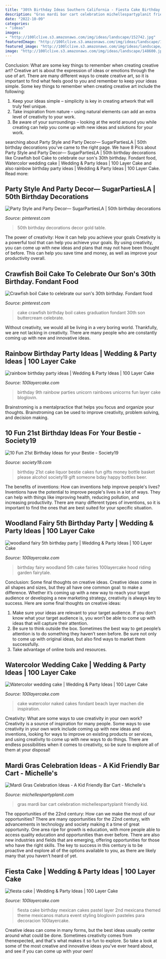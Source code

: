 ```yaml
---
title: "30th Birthday Ideas Southern California - Fiesta Cake Birthday Mexican Cakes Pastel Layer 2nd Mexicana Themed Theme Mexicanos Matura Event Styling Bloglovin Pasteles Para Decoracion 100layercake"
description: "Gras mardi bar cart celebration michellespartyplanit friendly kid"
date: "2022-10-09"
categories:
- "ideas"
images:
- "http://100lclive.s3.amazonaws.com/img/ideas/landscape/152742.jpg"
featuredImage: "http://100lclive.s3.amazonaws.com/img/ideas/landscape/152742.jpg"
featured_image: "http://100lclive.s3.amazonaws.com/img/ideas/landscape/148600.jpg"
image: "http://100lclive.s3.amazonaws.com/img/ideas/landscape/148600.jpg"
---
```



Conclusion: What are some key things to remember when creating creative art?
Creative art is about the expression of ideas or emotions through the use of art. There are many different ways to create creative art, so it is important to find what feels good to you and remember to keep your ideas simple. Some key things to remember when creating creative art include the following:
1. Keep your ideas simple – simplicity is key in creating artwork that will truly feel unique.
2. Take inspiration from nature – using natural elements can add an extra level of creativity to your work.
3. Be aware of your surroundings – looking at the world around you while creating can help you come up with new ideas and solutions for your work.

	

		
searching about Party Style and Party Decor— SugarPartiesLA | 50th birthday decorations you've came to the right page. We have 8 Pics about Party Style and Party Decor— SugarPartiesLA | 50th birthday decorations like Crawfish boil Cake to celebrate our son&#039;s 30th birthday. Fondant food, Watercolor wedding cake | Wedding &amp; Party Ideas | 100 Layer Cake and also rainbow birthday party ideas | Wedding &amp; Party Ideas | 100 Layer Cake. Read more:
		
    
## Party Style And Party Decor— SugarPartiesLA | 50th Birthday Decorations

<img loading=lazy src="https://i.pinimg.com/736x/eb/1a/f0/eb1af0ffe67f2e94229c3253c2525d59.jpg" onerror="this.onerror=null;this.src='https://tse1.mm.bing.net/th?id=OIP.CwILgE1C_z8y1JtW_-NbrwHaLH&amp;pid=15.1';" alt="Party Style and Party Decor— SugarPartiesLA | 50th birthday decorations">

_Source: pinterest.com_

>50th birthday decorations decor gold table. 

	

The power of creativity: How it can help you achieve your goals
Creativity is a powerful tool that can help you achieve your goals. By using creativity, you can come up with new ideas and plans that may not have been thought of before. This can help you save time and money, as well as improve your productivity overall.

    
## Crawfish Boil Cake To Celebrate Our Son&#039;s 30th Birthday. Fondant Food

<img loading=lazy src="https://i.pinimg.com/736x/e9/10/c6/e910c6b7218c14bcbf229fcb16dd0cfd.jpg" onerror="this.onerror=null;this.src='https://tse4.mm.bing.net/th?id=OIP.wd44qdoAhLzXxwasdi05jgHaJ3&amp;pid=15.1';" alt="Crawfish boil Cake to celebrate our son&#039;s 30th birthday. Fondant food">

_Source: pinterest.com_

>cake crawfish birthday boil cakes graduation fondant 30th son buttercream celebrate. 

	

Without creativity, we would all be living in a very boring world. Thankfully, we are not lacking in creativity. There are many people who are constantly coming up with new and innovative ideas.

    
## Rainbow Birthday Party Ideas | Wedding &amp; Party Ideas | 100 Layer Cake

<img loading=lazy src="http://100lclive.s3.amazonaws.com/img/ideas/landscape/164895.jpg" onerror="this.onerror=null;this.src='https://tse1.mm.bing.net/th?id=OIP.LQKDEvaj6oJQ63z0COGrcQHaLM&amp;pid=15.1';" alt="rainbow birthday party ideas | Wedding &amp; Party Ideas | 100 Layer Cake">

_Source: 100layercake.com_

>birthday 9th rainbow parties unicorn rainbows unicorns fun layer cake bloglovin. 

	

Brainstroming is a mentalpractice that helps you focus and organize your thoughts. Brainstroming can be used to improve creativity, problem solving, and decision making.

    
## 10 Fun 21st Birthday Ideas For Your Bestie - Society19

<img loading=lazy src="https://www.society19.com/wp-content/uploads/2015/03/cake1.jpg" onerror="this.onerror=null;this.src='https://tse3.mm.bing.net/th?id=OIP.LaCaBG9jJs4NNxW9qFADHgHaJ4&amp;pid=15.1';" alt="10 Fun 21st Birthday Ideas for your Bestie - Society19">

_Source: society19.com_

>birthday 21st cake liquor bestie cakes fun gifts money bottle basket please alcohol society19 gift someone bday happy bottles beer. 

	

The benefits of inventions: How can inventions help improve people's lives?
Inventions have the potential to improve people's lives in a lot of ways. They can help with things like improving health, reducing pollution, and increasing productivity. There are many different types of inventions, so it is important to find the ones that are best suited for your specific situation.

    
## Woodland Fairy 5th Birthday Party | Wedding &amp; Party Ideas | 100 Layer Cake

<img loading=lazy src="http://100lclive.s3.amazonaws.com/img/ideas/landscape/152742.jpg" onerror="this.onerror=null;this.src='https://tse1.mm.bing.net/th?id=OIP.t27vnZkz3XWehVl382X8VwHaK9&amp;pid=15.1';" alt="woodland fairy 5th birthday party | Wedding &amp; Party Ideas | 100 Layer Cake">

_Source: 100layercake.com_

>birthday fairy woodland 5th cake fairies 100layercake hood riding garden fairytale. 

	

Conclusion: Some final thoughts on creative ideas.
Creative ideas come in all shapes and sizes, but they all have one common goal: to make a difference. Whether it’s coming up with a new way to reach your target audience or developing a new marketing strategy, creativity is always key to success. Here are some final thoughts on creative ideas: 
1. Make sure your ideas are relevant to your target audience. If you don’t know what your target audience is, you won’t be able to come up with ideas that will capture their attention. 
2. Be sure to think outside the box. Sometimes the best way to get people’s attention is to do something they haven’t seen before. Be sure not only to come up with original ideas, but also find ways to market them successfully. 
3. Take advantage of online tools and resources.

    
## Watercolor Wedding Cake | Wedding &amp; Party Ideas | 100 Layer Cake

<img loading=lazy src="http://100lclive.s3.amazonaws.com/img/ideas/landscape/148600.jpg" onerror="this.onerror=null;this.src='https://tse2.mm.bing.net/th?id=OIP.4kDRN20uqUMFzQ-RpoZL4wHaJ4&amp;pid=15.1';" alt="Watercolor wedding cake | Wedding &amp; Party Ideas | 100 Layer Cake">

_Source: 100layercake.com_

>cake watercolor naked cakes fondant beach layer machen die inspiration. 

	

Creativity: What are some ways to use creativity in your own work?
Creativity is a source of inspiration for many people. Some ways to use creativity in your own work include coming up with new ideas and inventions, looking for ways to improve on existing products or services, and using creativity to come up with new ways to do things. There are endless possibilities when it comes to creativity, so be sure to explore all of them at your disposal!

    
## Mardi Gras Celebration Ideas - A Kid Friendly Bar Cart - Michelle&#039;s

<img loading=lazy src="https://i2.wp.com/michellespartyplanit.com/wp-content/uploads/2017/02/Mardi-Gras-Party.png?fit=800%2C1200&amp;ssl=1" onerror="this.onerror=null;this.src='https://tse2.mm.bing.net/th?id=OIP.ReMOu22ScmdTrOGrXf7fOgHaLH&amp;pid=15.1';" alt="Mardi Gras Celebration Ideas - A Kid Friendly Bar Cart - Michelle&#039;s">

_Source: michellespartyplanit.com_

>gras mardi bar cart celebration michellespartyplanit friendly kid. 

	

The opportunities of the 22nd century: How can we make the most of our opportunities?
There are many opportunities for the 22nd century, with advancements in technology and society making it a time of great opportunity. One area ripe for growth is education, with more people able to access quality education and opportunities than ever before. There are also new industries and fields that are emerging, offering opportunities for those who have the right skills. The key to success in this century is to be proactive and explore all of the options available to you, as there are likely many that you haven't heard of yet.

    
## Fiesta Cake | Wedding &amp; Party Ideas | 100 Layer Cake

<img loading=lazy src="http://100lclive.s3.amazonaws.com/img/ideas/landscape/148061.jpg" onerror="this.onerror=null;this.src='https://tse3.mm.bing.net/th?id=OIP.tVl2L4IjLFKIzBzqoB084wHaLH&amp;pid=15.1';" alt="fiesta cake | Wedding &amp; Party Ideas | 100 Layer Cake">

_Source: 100layercake.com_

>fiesta cake birthday mexican cakes pastel layer 2nd mexicana themed theme mexicanos matura event styling bloglovin pasteles para decoracion 100layercake. 

	

Creative ideas can come in many forms, but the best ideas usually center around what could be done. Sometimes creativity comes from thenexpected, and that's what makes it so fun to explore. So take a look at some of the most creative and innovative ideas you've ever heard about, and see if you can come up with your own!

